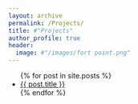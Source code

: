 ```yaml
---
layout: archive
permalink: /Projects/
title: #"Projects"
author_profile: true
header:
  image: #"/images/fort point.png"
---
```

<ul>
  {% for post in site.posts %}
    <li>
      <a href="{{ post.url }}">{{ post.title }}</a>
    </li>
  {% endfor %}
</ul>
